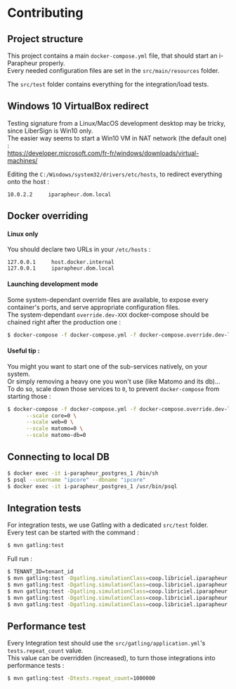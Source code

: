 Contributing
============

## Project structure

This project contains a main `docker-compose.yml` file, that should start an i-Parapheur properly.  
Every needed configuration files are set in the `src/main/resources` folder.

The `src/test` folder contains everything for the integration/load tests.  


## Windows 10 VirtualBox redirect

Testing signature from a Linux/MacOS development desktop may be tricky, since LiberSign is Win10 only.  
The easier way seems to start a Win10 VM in NAT network (the default one) :   
https://developer.microsoft.com/fr-fr/windows/downloads/virtual-machines/  

Editing the `C:/Windows/system32/drivers/etc/hosts`, to redirect everything onto the host :
```
10.0.2.2     iparapheur.dom.local
```


## Docker overriding

#### Linux only

You should declare two URLs in your `/etc/hosts` :
```
127.0.0.1     host.docker.internal
127.0.0.1     iparapheur.dom.local
```


#### Launching development mode

Some system-dependant override files are available, to expose every container's ports, and serve appropriate configuration files.  
The system-dependant `override.dev-XXX` docker-compose should be chained right after the production one :

```bash
$ docker-compose -f docker-compose.yml -f docker-compose.override.dev-linux.yml up
```

#### Useful tip :

You might you want to start one of the sub-services natively, on your system.  
Or simply removing a heavy one you won't use (like Matomo and its db)...   
To do so, scale down those services to `0`, to prevent `docker-compose` from starting those :

```bash
$ docker-compose -f docker-compose.yml -f docker-compose.override.dev-linux.yml up \
      --scale core=0 \
      --scale web=0 \
      --scale matomo=0 \
      --scale matomo-db=0
```


## Connecting to local DB

```bash
$ docker exec -it i-parapheur_postgres_1 /bin/sh
$ psql --username "ipcore" --dbname "ipcore"
$ docker exec -it i-parapheur_postgres_1 /usr/bin/psql
```


## Integration tests

For integration tests, we use Gatling with a dedicated `src/test` folder.  
Every test can be started with the command :
```bash
$ mvn gatling:test
```

Full run :
```bash
$ TENANT_ID=tenant_id
$ mvn gatling:test -Dgatling.simulationClass=coop.libriciel.iparapheur.auth.UsersSimulation -Dtests.tenant_id=$TENANT_ID -Dtests.repeat_count=10
$ mvn gatling:test -Dgatling.simulationClass=coop.libriciel.iparapheur.auth.DesksSimulation -Dtests.tenant_id=$TENANT_ID -Dtests.repeat_count=10
$ mvn gatling:test -Dgatling.simulationClass=coop.libriciel.iparapheur.flowable.WorkflowSimulation -Dtests.tenant_id=$TENANT_ID -Dtests.repeat_count=10
$ mvn gatling:test -Dgatling.simulationClass=coop.libriciel.iparapheur.database.TypologySimulation -Dtests.tenant_id=$TENANT_ID -Dtests.repeat_count=10
$ mvn gatling:test -Dgatling.simulationClass=coop.libriciel.iparapheur.flowable.FolderSimulation -Dtests.tenant_id=$TENANT_ID -Dtests.repeat_count=100
```


## Performance test

Every Integration test should use the `src/gatling/application.yml`'s `tests.repeat_count` value.  
This value can be overridden (increased), to turn those integrations into performance tests :

```bash
$ mvn gatling:test -Dtests.repeat_count=1000000
```
